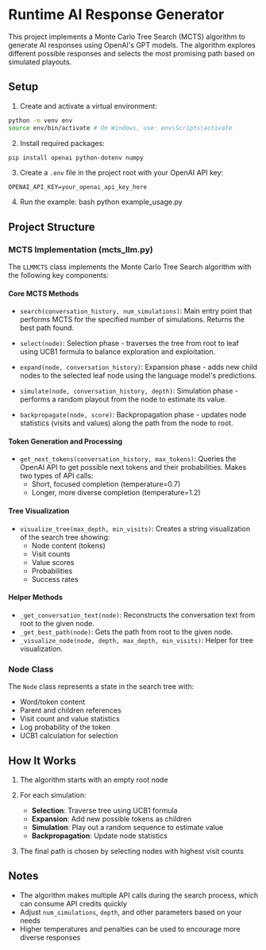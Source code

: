 # Runtime AI Response Generator

This project implements a Monte Carlo Tree Search (MCTS) algorithm to generate AI responses using OpenAI's GPT models. The algorithm explores different possible responses and selects the most promising path based on simulated playouts.

## Setup

1. Create and activate a virtual environment:

```bash
python -m venv env
source env/bin/activate # On Windows, use: env\Scripts\activate
```

2. Install required packages:
```bash
pip install openai python-dotenv numpy
```

3. Create a `.env` file in the project root with your OpenAI API key:

```
OPENAI_API_KEY=your_openai_api_key_here
```

4. Run the example:
bash
python example_usage.py

## Project Structure

### MCTS Implementation (mcts_llm.py)

The `LLMMCTS` class implements the Monte Carlo Tree Search algorithm with the following key components:

#### Core MCTS Methods

- `search(conversation_history, num_simulations)`: Main entry point that performs MCTS for the specified number of simulations. Returns the best path found.

- `select(node)`: Selection phase - traverses the tree from root to leaf using UCB1 formula to balance exploration and exploitation.

- `expand(node, conversation_history)`: Expansion phase - adds new child nodes to the selected leaf node using the language model's predictions.

- `simulate(node, conversation_history, depth)`: Simulation phase - performs a random playout from the node to estimate its value.

- `backpropagate(node, score)`: Backpropagation phase - updates node statistics (visits and values) along the path from the node to root.

#### Token Generation and Processing

- `get_next_tokens(conversation_history, max_tokens)`: Queries the OpenAI API to get possible next tokens and their probabilities. Makes two types of API calls:
  - Short, focused completion (temperature=0.7)
  - Longer, more diverse completion (temperature=1.2)

#### Tree Visualization

- `visualize_tree(max_depth, min_visits)`: Creates a string visualization of the search tree showing:
  - Node content (tokens)
  - Visit counts
  - Value scores
  - Probabilities
  - Success rates

#### Helper Methods

- `_get_conversation_text(node)`: Reconstructs the conversation text from root to the given node.
- `_get_best_path(node)`: Gets the path from root to the given node.
- `_visualize_node(node, depth, max_depth, min_visits)`: Helper for tree visualization.

### Node Class

The `Node` class represents a state in the search tree with:
- Word/token content
- Parent and children references
- Visit count and value statistics
- Log probability of the token
- UCB1 calculation for selection

## How It Works

1. The algorithm starts with an empty root node
2. For each simulation:
   - **Selection**: Traverse tree using UCB1 formula
   - **Expansion**: Add new possible tokens as children
   - **Simulation**: Play out a random sequence to estimate value
   - **Backpropagation**: Update node statistics

3. The final path is chosen by selecting nodes with highest visit counts

## Notes

- The algorithm makes multiple API calls during the search process, which can consume API credits quickly
- Adjust `num_simulations`, `depth`, and other parameters based on your needs
- Higher temperatures and penalties can be used to encourage more diverse responses
